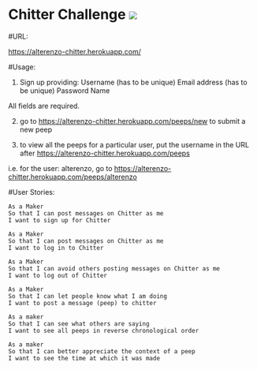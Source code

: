 Chitter Challenge  ![](https://travis-ci.org/alterenzo/chitter-challenge.svg?branch=master)
=================

#URL:

https://alterenzo-chitter.herokuapp.com/


#Usage:


1. Sign up providing:
  Username (has to be unique)
  Email address (has to be unique)
  Password
  Name

All fields are required.

2. go to https://alterenzo-chitter.herokuapp.com/peeps/new
to submit a new peep

3. to view all the peeps for a particular user, put the username in the URL after https://alterenzo-chitter.herokuapp.com/peeps

i.e. for the user: alterenzo, go to https://alterenzo-chitter.herokuapp.com/peeps/alterenzo











#User Stories:

```
As a Maker
So that I can post messages on Chitter as me
I want to sign up for Chitter

As a Maker
So that I can post messages on Chitter as me
I want to log in to Chitter

As a Maker
So that I can avoid others posting messages on Chitter as me
I want to log out of Chitter

As a Maker
So that I can let people know what I am doing  
I want to post a message (peep) to chitter

As a maker
So that I can see what others are saying  
I want to see all peeps in reverse chronological order

As a maker
So that I can better appreciate the context of a peep
I want to see the time at which it was made
```

#

